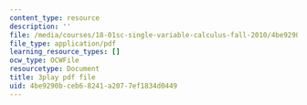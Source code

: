 ```yaml
---
content_type: resource
description: ''
file: /media/courses/18-01sc-single-variable-calculus-fall-2010/4be9290bceb68241a2077ef1834d0449_er_tQOBgo-I.pdf
file_type: application/pdf
learning_resource_types: []
ocw_type: OCWFile
resourcetype: Document
title: 3play pdf file
uid: 4be9290b-ceb6-8241-a207-7ef1834d0449
---
```

